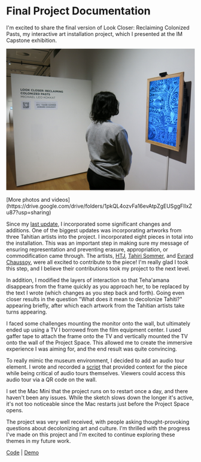 # Final Project Documentation
I'm excited to share the final version of Look Closer: Reclaiming Colonized Pasts, my interactive art installation project, which I presented at the IM Capstone exhibition.

<p align="center">
  <img width="600" src="https://github.com/mlk525/capstone/blob/main/images/IMG_1556.JPG">
</p>
[More photos and videos](https://drive.google.com/drive/folders/1pkQL4ozvFa16evAtpZgEUSggFIlxZu87?usp=sharing)

Since my [last update](https://github.com/mlk525/capstone/blob/main/Update_Apr4.md), I incorporated some significant changes and additions. One of the biggest updates was incorporating artworks from three Tahitian artists into the project. I incorporated eight pieces in total into the installation. This was an important step in making sure my message of ensuring representation and preventing erasure, appropriation, or commodification came through. The artists, [HTJ](https://www.instagram.com/htjdesigns/), [Tahiri Sommer](https://www.instagram.com/tahiri_sommer/), and [Evrard Chaussoy](http://www.evrardchaussoy.com/), were all excited to contribute to the piece! I'm really glad I took this step, and I believe their contributions took my project to the next level.

In addition, I modified the layers of interaction so that Teha'amana disappears from the frame quickly as you approach her, to be replaced by the text I wrote (which changes as you step back and forth). Going even closer results in the question "What does it mean to decolonize Tahiti?" appearing briefly, after which each artwork from the Tahitian artists take turns appearing.

I faced some challenges mounting the monitor onto the wall, but ultimately ended up using a TV I borrowed from the film equipment center. I used gaffer tape to attach the frame onto the TV and vertically mounted the TV onto the wall of the Project Space. This allowed me to create the immersive experience I was aiming for, and the end result was quite convincing.

To really mimic the museum environment, I decided to add an audio tour element. I wrote and recorded a [script](https://docs.google.com/document/d/1psbUccZAMQccUvb2TxCv3yKFmKoST2b65F4_mL7d5v8/edit) that provided context for the piece while being critical of audio tours themselves. Viewers could access this audio tour via a QR code on the wall.

I set the Mac Mini that the project runs on to restart once a day, and there haven't been any issues. While the sketch slows down the longer it's active, it's not too noticeable since the Mac restarts just before the Project Space opens.

The project was very well received, with people asking thought-provoking questions about decolonizing art and culture. I'm thrilled with the progress I've made on this project and I'm excited to continue exploring these themes in my future work.

[Code](https://editor.p5js.org/taxicabguy/sketches/rDl20i7jv) | [Demo](https://editor.p5js.org/taxicabguy/full/rDl20i7jv)

